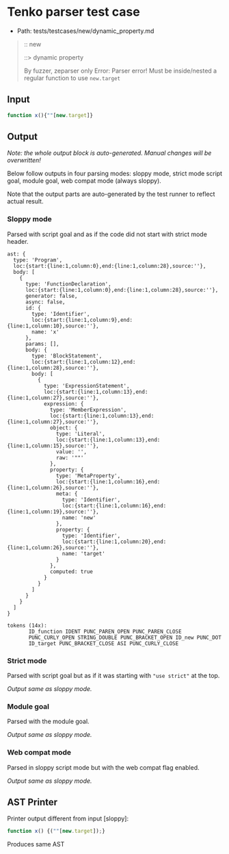 # Tenko parser test case

- Path: tests/testcases/new/dynamic_property.md

> :: new
>
> ::> dynamic property
>
> By fuzzer, zeparser only
Error: Parser error! Must be inside/nested a regular function to use `new.target`


## Input

`````js
function x(){""[new.target]}
`````

## Output

_Note: the whole output block is auto-generated. Manual changes will be overwritten!_

Below follow outputs in four parsing modes: sloppy mode, strict mode script goal, module goal, web compat mode (always sloppy).

Note that the output parts are auto-generated by the test runner to reflect actual result.

### Sloppy mode

Parsed with script goal and as if the code did not start with strict mode header.

`````
ast: {
  type: 'Program',
  loc:{start:{line:1,column:0},end:{line:1,column:28},source:''},
  body: [
    {
      type: 'FunctionDeclaration',
      loc:{start:{line:1,column:0},end:{line:1,column:28},source:''},
      generator: false,
      async: false,
      id: {
        type: 'Identifier',
        loc:{start:{line:1,column:9},end:{line:1,column:10},source:''},
        name: 'x'
      },
      params: [],
      body: {
        type: 'BlockStatement',
        loc:{start:{line:1,column:12},end:{line:1,column:28},source:''},
        body: [
          {
            type: 'ExpressionStatement',
            loc:{start:{line:1,column:13},end:{line:1,column:27},source:''},
            expression: {
              type: 'MemberExpression',
              loc:{start:{line:1,column:13},end:{line:1,column:27},source:''},
              object: {
                type: 'Literal',
                loc:{start:{line:1,column:13},end:{line:1,column:15},source:''},
                value: '',
                raw: '""'
              },
              property: {
                type: 'MetaProperty',
                loc:{start:{line:1,column:16},end:{line:1,column:26},source:''},
                meta: {
                  type: 'Identifier',
                  loc:{start:{line:1,column:16},end:{line:1,column:19},source:''},
                  name: 'new'
                },
                property: {
                  type: 'Identifier',
                  loc:{start:{line:1,column:20},end:{line:1,column:26},source:''},
                  name: 'target'
                }
              },
              computed: true
            }
          }
        ]
      }
    }
  ]
}

tokens (14x):
       ID_function IDENT PUNC_PAREN_OPEN PUNC_PAREN_CLOSE
       PUNC_CURLY_OPEN STRING_DOUBLE PUNC_BRACKET_OPEN ID_new PUNC_DOT
       ID_target PUNC_BRACKET_CLOSE ASI PUNC_CURLY_CLOSE
`````

### Strict mode

Parsed with script goal but as if it was starting with `"use strict"` at the top.

_Output same as sloppy mode._

### Module goal

Parsed with the module goal.

_Output same as sloppy mode._

### Web compat mode

Parsed in sloppy script mode but with the web compat flag enabled.

_Output same as sloppy mode._

## AST Printer

Printer output different from input [sloppy]:

````js
function x() {(""[new.target]);}
````

Produces same AST
